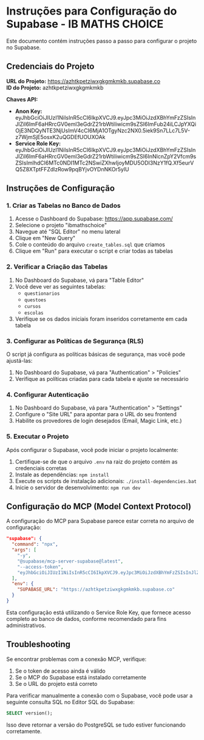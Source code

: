 # Instruções para Configuração do Supabase - IB MATHS CHOICE

Este documento contém instruções passo a passo para configurar o projeto no Supabase.

## Credenciais do Projeto

**URL do Projeto:** https://azhtkpetziwxgkgmkmkb.supabase.co  
**ID do Projeto:** azhtkpetziwxgkgmkmkb

**Chaves API:**
- **Anon Key:** eyJhbGciOiJIUzI1NiIsInR5cCI6IkpXVCJ9.eyJpc3MiOiJzdXBhYmFzZSIsInJlZiI6ImF6aHRrcGV0eml3eGdrZ21rbWtiIiwicm9sZSI6ImFub24iLCJpYXQiOjE3NDQyNTE3NjUsImV4cCI6MjA1OTgyNzc2NX0.5iek9Sn7LLc7L5V-z7WjmSjE5osxK2uQGDEfUOUXOAk
- **Service Role Key:** eyJhbGciOiJIUzI1NiIsInR5cCI6IkpXVCJ9.eyJpc3MiOiJzdXBhYmFzZSIsInJlZiI6ImF6aHRrcGV0eml3eGdrZ21rbWtiIiwicm9sZSI6InNlcnZpY2Vfcm9sZSIsImlhdCI6MTc0NDI1MTc2NSwiZXhwIjoyMDU5ODI3NzY1fQ.Xf5eurVQ5Z8XTptFFZdlzRow9pqBYjvOYDnNKOr5ylU

## Instruções de Configuração

### 1. Criar as Tabelas no Banco de Dados

1. Acesse o Dashboard do Supabase: https://app.supabase.com/
2. Selecione o projeto "ibmathschoice"
3. Navegue até "SQL Editor" no menu lateral
4. Clique em "New Query"
5. Cole o conteúdo do arquivo `create_tables.sql` que criamos
6. Clique em "Run" para executar o script e criar todas as tabelas

### 2. Verificar a Criação das Tabelas

1. No Dashboard do Supabase, vá para "Table Editor"
2. Você deve ver as seguintes tabelas:
   - `questionarios`
   - `questoes`
   - `cursos`
   - `escolas`
3. Verifique se os dados iniciais foram inseridos corretamente em cada tabela

### 3. Configurar as Políticas de Segurança (RLS)

O script já configura as políticas básicas de segurança, mas você pode ajustá-las:

1. No Dashboard do Supabase, vá para "Authentication" > "Policies"
2. Verifique as políticas criadas para cada tabela e ajuste se necessário

### 4. Configurar Autenticação

1. No Dashboard do Supabase, vá para "Authentication" > "Settings"
2. Configure o "Site URL" para apontar para o URL do seu frontend
3. Habilite os provedores de login desejados (Email, Magic Link, etc.)

### 5. Executar o Projeto

Após configurar o Supabase, você pode iniciar o projeto localmente:

1. Certifique-se de que o arquivo `.env` na raiz do projeto contém as credenciais corretas
2. Instale as dependências: `npm install`
3. Execute os scripts de instalação adicionais: `./install-dependencies.bat`
4. Inicie o servidor de desenvolvimento: `npm run dev`

## Configuração do MCP (Model Context Protocol)

A configuração do MCP para Supabase parece estar correta no arquivo de configuração:

```json
"supabase": {
  "command": "npx",
  "args": [
    "-y",
    "@supabase/mcp-server-supabase@latest",
    "--access-token",
    "eyJhbGciOiJIUzI1NiIsInR5cCI6IkpXVCJ9.eyJpc3MiOiJzdXBhYmFzZSIsInJlZiI6ImF6aHRrcGV0eml3eGdrZ21rbWtiIiwicm9sZSI6InNlcnZpY2Vfcm9sZSIsImlhdCI6MTc0NDI1MTc2NSwiZXhwIjoyMDU5ODI3NzY1fQ.Xf5eurVQ5Z8XTptFFZdlzRow9pqBYjvOYDnNKOr5ylU"
  ],
  "env": {
    "SUPABASE_URL": "https://azhtkpetziwxgkgmkmkb.supabase.co"
  }
}
```

Esta configuração está utilizando o Service Role Key, que fornece acesso completo ao banco de dados, conforme recomendado para fins administrativos.

## Troubleshooting

Se encontrar problemas com a conexão MCP, verifique:

1. Se o token de acesso ainda é válido
2. Se o MCP do Supabase está instalado corretamente
3. Se o URL do projeto está correto

Para verificar manualmente a conexão com o Supabase, você pode usar a seguinte consulta SQL no Editor SQL do Supabase:

```sql
SELECT version();
```

Isso deve retornar a versão do PostgreSQL se tudo estiver funcionando corretamente.